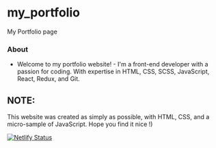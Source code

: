 # my_portfolio
My Portfolio page

### About
 - Welcome to my portfolio website! - 
I'm a front-end developer with a passion for coding.
With expertise in HTML, CSS, SCSS, JavaScript, React, Redux, and Git.

## NOTE: 
This website was created as simply as possible, with HTML, CSS, and a micro-sample of JavaScript. Hope you find it nice !)

[![Netlify Status](https://api.netlify.com/api/v1/badges/620b8fbc-fdc2-4786-a100-17e1ab68e2cd/deploy-status)](https://app.netlify.com/sites/sweet-centaur-5b47e9/deploys)
